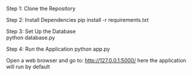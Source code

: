 Step 1: Clone the Repository


Step 2: Install Dependencies
  pip install -r requirements.txt

  
Step 3: Set Up the Database  
  python database.py

  
Step 4: Run the Application
   python app.py


   
Open a web browser and go to:
  http://127.0.0.1:5000/
here the application will run by default
